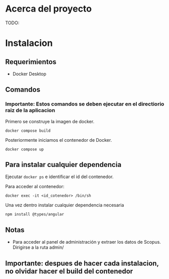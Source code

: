 # Acerca del proyecto

TODO:


# Instalacion
## Requerimientos
- Docker Desktop
## Comandos
### Importante: Estos comandos se deben ejecutar en el directiorio raiz de la aplicacion

Primero se construye la imagen de docker.

`
docker compose build
`

Posteriormente iniciamos el contenedor de Docker.
 
 `docker compose up`

## Para instalar cualquier dependencia
Ejecutar `docker ps` e identificar el id del contenedor.

Para acceder al contenedor:

`docker exec -it <id_cotenedor> /bin/sh`

Una vez dentro instalar cualquier dependencia necesaria

`npm install @types/angular`

## Notas
- Para acceder al panel de administración y extraer los datos de Scopus. Dirigirse a la ruta admin/ 

## Importante: despues de hacer cada instalacion, no olvidar hacer el build del contenedor
